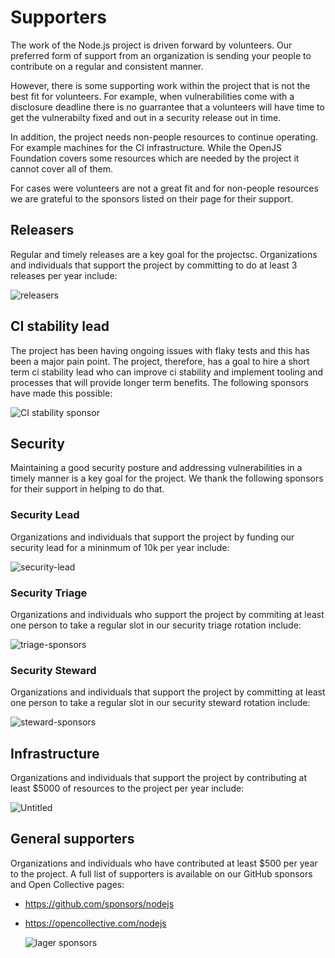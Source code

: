 # Supporters

The work of the Node.js project is driven forward by volunteers. Our preferred form of support
from an organization is sending your people to contribute on a regular and consistent manner.

However, there is some supporting work within the project that is not the best fit for volunteers.
For example, when vulnerabilities come with a disclosure deadline there is no guarrantee that
a volunteers will have time to get the vulnerabilty fixed and out in a security release out in time.

In addition, the project needs non-people resources to continue operating. For example machines for
the CI infrastructure. While the OpenJS Foundation covers some resources which are needed by the
project it cannot cover all of them.

For cases were volunteers are not a great fit and for non-people resources we are grateful to the
sponsors listed on their page for their support. 

## Releasers
Regular and timely releases are a key goal for the projectsc. Organizations and individuals that support
the project by committing to do at least 3 releases per year include:

![releasers](https://github.com/user-attachments/assets/302d2154-4644-4c82-9bd4-b07f91eb5258)

## CI stability lead

The project has been having ongoing issues with flaky tests and this has been a major pain point.
The project, therefore, has a goal to hire a short term ci stability lead who can improve
ci stability and implement tooling and processes that will provide longer term benefits. The following
sponsors have made this possible:

![CI stability sponsor](https://github.com/user-attachments/assets/53f3fd31-160a-4307-8144-de30c9f963cf)

## Security

Maintaining a good security posture and addressing vulnerabilities in a timely manner is a key goal
for the project. We thank the following sponsors for their support in helping to do that.

### Security Lead

Organizations and individuals that support the project by funding our security lead for a mininmum of
10k per year include:

![security-lead](https://github.com/user-attachments/assets/31bf1b50-f43e-4da9-b0c5-f50fcfe6f35e)

### Security Triage
Organizations and individuals who support the project by commiting at least one person to take a regular slot in our
security triage rotation include:

![triage-sponsors](https://github.com/user-attachments/assets/b68e9c72-7593-4310-9b7f-84e60f0f2f1e)

### Security Steward
Organizations and individuals that support the project by committing at least one person to
take a regular slot in our security steward rotation include:

![steward-sponsors](https://github.com/user-attachments/assets/a3473766-3607-4a7d-be73-8b1c15de6844)

## Infrastructure
Organizations and individuals that support the project by contributing at least $5000 of resources
to the project per year include:

![Untitled](https://github.com/user-attachments/assets/de9a9941-3252-47d2-8317-c3a48c945804)

## General supporters

Organizations and individuals who have contributed at least $500 per year to the project. A
full list of supporters is available on our GitHub sponsors and Open Collective pages:
* https://github.com/sponsors/nodejs
* https://opencollective.com/nodejs

  ![lager sponsors](https://github.com/user-attachments/assets/96539660-0578-4a77-97ea-92176bf1a737)

